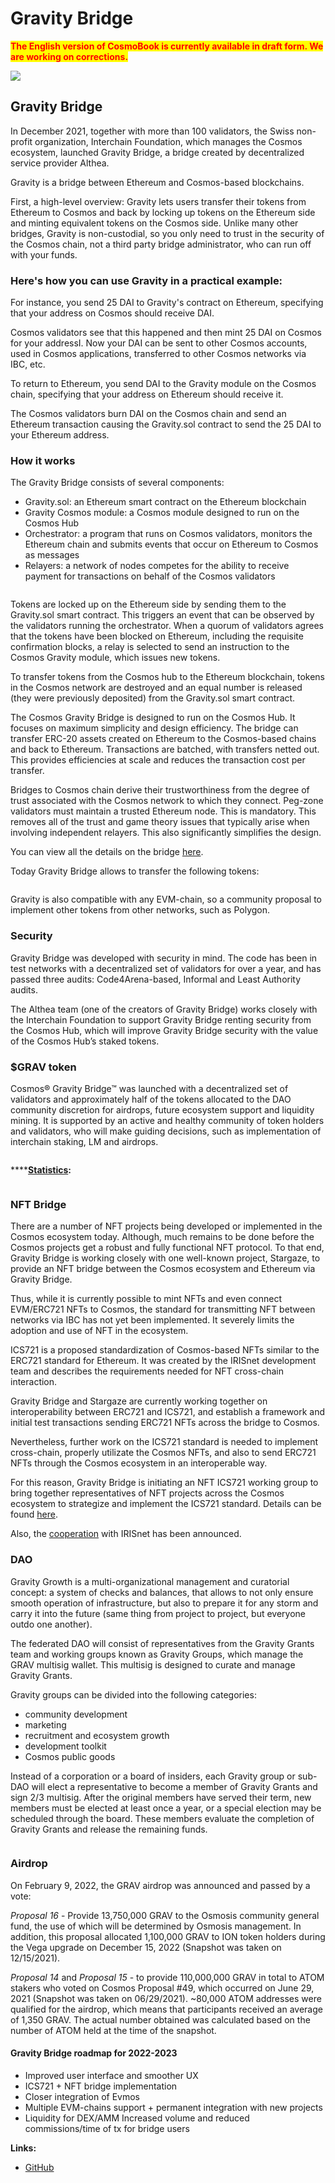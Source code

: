 # Gravity Bridge

<mark style="color:red;">**The English version of CosmoBook is currently available in draft form. We are working on corrections.**</mark>

![](https://img3.teletype.in/files/25/69/2569f548-689e-4733-b6af-97857ab7a2a6.png)

## Gravity Bridge

​​In December 2021, together with more than 100 validators, the Swiss non-profit organization, Interchain Foundation, which manages the Cosmos ecosystem, launched Gravity Bridge, a bridge created by decentralized service provider Althea.

Gravity is a bridge between Ethereum and Cosmos-based blockchains.

First, a high-level overview: Gravity lets users transfer their tokens from Ethereum to Cosmos and back by locking up tokens on the Ethereum side and minting equivalent tokens on the Cosmos side. Unlike many other bridges, Gravity is non-custodial, so you only need to trust in the security of the Cosmos chain, not a third party bridge administrator, who can run off with your funds.

### **Here's how you can use Gravity in a practical example:**

For instance, you send 25 DAI to Gravity's contract on Ethereum, specifying that your address on Cosmos should receive DAI.

Cosmos validators see that this happened and then mint 25 DAI on Cosmos for your addressI. Now your DAI can be sent to other Cosmos accounts, used in Cosmos applications, transferred to other Cosmos networks via IBC, etc.

To return to Ethereum, you send DAI to the Gravity module on the Cosmos chain, specifying that your address on Ethereum should receive it.

The Cosmos validators burn DAI on the Cosmos chain and send an Ethereum transaction causing the Gravity.sol contract to send the 25 DAI to your Ethereum address.

### **How it works**

The Gravity Bridge consists of several components:

* Gravity.sol: an Ethereum smart contract on the Ethereum blockchain
* Gravity Cosmos module: a Cosmos module designed to run on the Cosmos Hub
* Orchestrator: a program that runs on Cosmos validators, monitors the Ethereum chain and submits events that occur on Ethereum to Cosmos as messages
* Relayers: a network of nodes competes for the ability to receive payment for transactions on behalf of the Cosmos validators

<figure><img src="../.gitbook/assets/image (44).png" alt=""><figcaption></figcaption></figure>

Tokens are locked up on the Ethereum side by sending them to the Gravity.sol smart contract. This triggers an event that can be observed by the validators running the orchestrator. When a quorum of validators agrees that the tokens have been blocked on Ethereum, including the requisite confirmation blocks, a relay is selected to send an instruction to the Cosmos Gravity module, which issues new tokens.

To transfer tokens from the Cosmos hub to the Ethereum blockchain, tokens in the Cosmos network are destroyed and an equal number is released (they were previously deposited) from the Gravity.sol smart contract.

The Cosmos Gravity Bridge is designed to run on the Cosmos Hub. It focuses on maximum simplicity and design efficiency. The bridge can transfer ERC-20 assets created on Ethereum to the Cosmos-based chains and back to Ethereum. Transactions are batched, with transfers netted out. This provides efficiencies at scale and reduces the transaction cost per transfer.

Bridges to Cosmos chain derive their trustworthiness from the degree of trust associated with the Cosmos network to which they connect. Peg-zone validators must maintain a trusted Ethereum node. This is mandatory. This removes all of the trust and game theory issues that typically arise when involving independent relayers. This also significantly simplifies the design.

You can view all the details on the bridge [here](https://www.gravitybridge.net/post/how-gravity-works).&#x20;

Today Gravity Bridge allows to transfer the following tokens:

<figure><img src="../.gitbook/assets/image (36) (1).png" alt=""><figcaption></figcaption></figure>

Gravity is also compatible with any EVM-chain, so a community proposal to implement other tokens from other networks, such as Polygon.

### **Security**

Gravity Bridge was developed with security in mind. The code has been in test networks with a decentralized set of validators for over a year, and has passed three audits: Code4Arena-based, Informal and Least Authority audits.&#x20;

The Althea team (one of the creators of Gravity Bridge) works closely with the Interchain Foundation to support Gravity Bridge renting security from the Cosmos Hub, which will improve Gravity Bridge security with the value of the Cosmos Hub’s staked tokens.

### **$GRAV token**

Cosmos® Gravity Bridge™ was launched with a decentralized set of validators and approximately half of the tokens allocated to the DAO community discretion for airdrops, future ecosystem support and liquidity mining. It is supported by an active and healthy community of token holders and validators, who will make guiding decisions, such as implementation of interchain staking, LM and airdrops.

<figure><img src="../.gitbook/assets/image (20) (1).png" alt=""><figcaption></figcaption></figure>

****[**Statistics**](https://monitor.bronbro.io/d/gravity-stats/gravity-stats?orgId=2\&refresh=5s)**:**&#x20;

<figure><img src="../.gitbook/assets/image (17) (1).png" alt=""><figcaption></figcaption></figure>

### **NFT Bridge**

There are a number of NFT projects being developed or implemented in the Cosmos ecosystem today. Although, much remains to be done before the Cosmos projects get a robust and fully functional NFT protocol. To that end, Gravity Bridge is working closely with one well-known project, Stargaze, to provide an NFT bridge between the Cosmos ecosystem and Ethereum via Gravity Bridge.&#x20;

Thus, while it is currently possible to mint NFTs and even connect EVM/ERC721 NFTs to Cosmos, the standard for transmitting NFT between networks via IBC has not yet been implemented. It severely limits the adoption and use of NFT in the ecosystem.&#x20;

ICS721 is a proposed standardization of Cosmos-based NFTs similar to the ERC721 standard for Ethereum. It was created by the IRISnet development team and describes the requirements needed for NFT cross-chain interaction.&#x20;

Gravity Bridge and Stargaze are currently working together on interoperability between ERC721 and ICS721, and establish a framework and initial test transactions sending ERC721 NFTs across the bridge to Cosmos.

Nevertheless, further work on the ICS721 standard is needed to implement cross-chain, properly utilizate the Cosmos NFTs, and also to send ERC721 NFTs through the Cosmos ecosystem in an interoperable way.&#x20;

For this reason, Gravity Bridge is initiating an NFT ICS721 working group to bring together representatives of NFT projects across the Cosmos ecosystem to strategize and implement the ICS721 standard. Details can be found [here](https://www.gravitybridge.net/post/announcing-the-ics721-workgroup).&#x20;

Also, the [cooperation](https://www.gravitybridge.net/post/irisnet-to-integrate-gravity-bridge-providing-eth-cosmos-liquidity) with IRISnet has been announced.

### **DAO**

Gravity Growth is a multi-organizational management and curatorial concept: a system of checks and balances, that allows to not only ensure smooth operation of infrastructure, but also to prepare it for any storm and carry it into the future (same thing from project to project, but everyone outdo one another).&#x20;

The federated DAO will consist of representatives from the Gravity Grants team and working groups known as Gravity Groups, which manage the GRAV multisig wallet. This multisig is designed to curate and manage Gravity Grants.

Gravity groups can be divided into the following categories:&#x20;

* community development
* marketing
* recruitment and ecosystem growth
* development toolkit
* Cosmos public goods

Instead of a corporation or a board of insiders, each Gravity group or sub-DAO will elect a representative to become a member of Gravity Grants and sign 2/3 multisig. After the original members have served their term, new members must be elected at least once a year, or a special election may be scheduled through the board. These members evaluate the completion of Gravity Grants and release the remaining funds.

<figure><img src="../.gitbook/assets/image (1) (1) (2) (1).png" alt=""><figcaption></figcaption></figure>

### **Airdrop**

On February 9, 2022, the GRAV airdrop was announced and passed by a vote:&#x20;

_Proposal 16_ - Provide 13,750,000 GRAV to the Osmosis community general fund, the use of which will be determined by Osmosis management. In addition, this proposal allocated 1,100,000 GRAV to ION token holders during the Vega upgrade on December 15, 2022 (Snapshot was taken on 12/15/2021).&#x20;

_Proposal 14_ and _Proposal 15_ - to provide 110,000,000 GRAV in total to ATOM stakers who voted on Cosmos Proposal #49, which occurred on June 29, 2021 (Snapshot was taken on 06/29/2021). \~80,000 ATOM addresses were qualified for the airdrop, which means that participants received an average of 1,350 GRAV. The actual number obtained was calculated based on the number of ATOM held at the time of the snapshot.

#### Gravity Bridge roadmap for 2022-2023

* Improved user interface and smoother UX
* ICS721 + NFT bridge implementation
* Closer integration of Evmos
* Multiple EVM-chains support + permanent integration with new projects
* Liquidity for DEX/AMM Increased volume and reduced commissions/time of tx for bridge users

**Links:**

* [GitHub](https://github.com/Gravity-Bridge/Gravity-Docs/blob/main/docs/upgrading.md)
